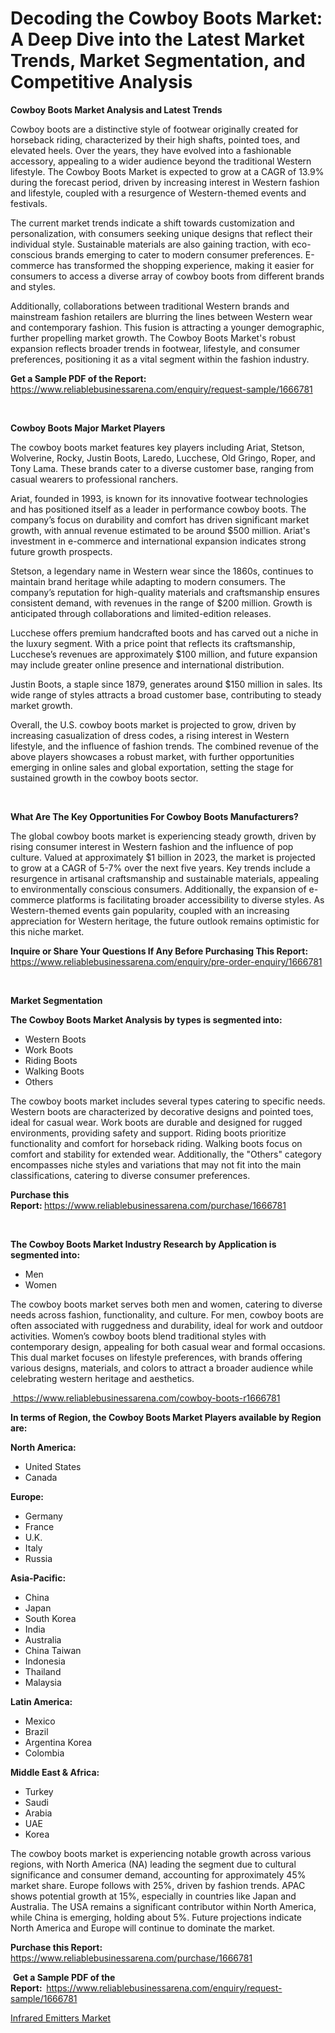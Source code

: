 <p><h1>Decoding the Cowboy Boots Market: A Deep Dive into the Latest Market Trends, Market Segmentation, and Competitive Analysis</h1></p><p><strong>Cowboy Boots Market Analysis and Latest Trends</strong></p>
<p><p>Cowboy boots are a distinctive style of footwear originally created for horseback riding, characterized by their high shafts, pointed toes, and elevated heels. Over the years, they have evolved into a fashionable accessory, appealing to a wider audience beyond the traditional Western lifestyle. The Cowboy Boots Market is expected to grow at a CAGR of 13.9% during the forecast period, driven by increasing interest in Western fashion and lifestyle, coupled with a resurgence of Western-themed events and festivals.</p><p>The current market trends indicate a shift towards customization and personalization, with consumers seeking unique designs that reflect their individual style. Sustainable materials are also gaining traction, with eco-conscious brands emerging to cater to modern consumer preferences. E-commerce has transformed the shopping experience, making it easier for consumers to access a diverse array of cowboy boots from different brands and styles.</p><p>Additionally, collaborations between traditional Western brands and mainstream fashion retailers are blurring the lines between Western wear and contemporary fashion. This fusion is attracting a younger demographic, further propelling market growth. The Cowboy Boots Market's robust expansion reflects broader trends in footwear, lifestyle, and consumer preferences, positioning it as a vital segment within the fashion industry.</p></p>
<p><strong>Get a Sample PDF of the Report:&nbsp;</strong> <a href="https://www.reliablebusinessarena.com/enquiry/request-sample/1666781?utm_campaign=2187&utm_medium=2&utm_source=Github&utm_content=ia&utm_term=06032025&utm_id=cowboy-boots">https://www.reliablebusinessarena.com/enquiry/request-sample/1666781</a></p>
<p>&nbsp;</p>
<p><strong>Cowboy Boots Major Market Players</strong></p>
<p><p>The cowboy boots market features key players including Ariat, Stetson, Wolverine, Rocky, Justin Boots, Laredo, Lucchese, Old Gringo, Roper, and Tony Lama. These brands cater to a diverse customer base, ranging from casual wearers to professional ranchers.</p><p>Ariat, founded in 1993, is known for its innovative footwear technologies and has positioned itself as a leader in performance cowboy boots. The company’s focus on durability and comfort has driven significant market growth, with annual revenue estimated to be around $500 million. Ariat's investment in e-commerce and international expansion indicates strong future growth prospects.</p><p>Stetson, a legendary name in Western wear since the 1860s, continues to maintain brand heritage while adapting to modern consumers. The company’s reputation for high-quality materials and craftsmanship ensures consistent demand, with revenues in the range of $200 million. Growth is anticipated through collaborations and limited-edition releases.</p><p>Lucchese offers premium handcrafted boots and has carved out a niche in the luxury segment. With a price point that reflects its craftsmanship, Lucchese’s revenues are approximately $100 million, and future expansion may include greater online presence and international distribution.</p><p>Justin Boots, a staple since 1879, generates around $150 million in sales. Its wide range of styles attracts a broad customer base, contributing to steady market growth.</p><p>Overall, the U.S. cowboy boots market is projected to grow, driven by increasing casualization of dress codes, a rising interest in Western lifestyle, and the influence of fashion trends. The combined revenue of the above players showcases a robust market, with further opportunities emerging in online sales and global exportation, setting the stage for sustained growth in the cowboy boots sector.</p></p>
<p>&nbsp;</p>
<p><strong>What Are The Key Opportunities For Cowboy Boots Manufacturers?</strong></p>
<p><p>The global cowboy boots market is experiencing steady growth, driven by rising consumer interest in Western fashion and the influence of pop culture. Valued at approximately $1 billion in 2023, the market is projected to grow at a CAGR of 5-7% over the next five years. Key trends include a resurgence in artisanal craftsmanship and sustainable materials, appealing to environmentally conscious consumers. Additionally, the expansion of e-commerce platforms is facilitating broader accessibility to diverse styles. As Western-themed events gain popularity, coupled with an increasing appreciation for Western heritage, the future outlook remains optimistic for this niche market.</p></p>
<p><strong>Inquire or Share Your Questions If Any Before Purchasing This Report:</strong> <a href="https://www.reliablebusinessarena.com/enquiry/pre-order-enquiry/1666781?utm_campaign=2187&utm_medium=2&utm_source=Github&utm_content=ia&utm_term=06032025&utm_id=cowboy-boots">https://www.reliablebusinessarena.com/enquiry/pre-order-enquiry/1666781</a></p>
<p>&nbsp;</p>
<p><strong>Market Segmentation</strong></p>
<p><strong>The Cowboy Boots Market Analysis by types is segmented into:</strong></p>
<p><ul><li>Western Boots</li><li>Work Boots</li><li>Riding Boots</li><li>Walking Boots</li><li>Others</li></ul></p>
<p><p>The cowboy boots market includes several types catering to specific needs. Western boots are characterized by decorative designs and pointed toes, ideal for casual wear. Work boots are durable and designed for rugged environments, providing safety and support. Riding boots prioritize functionality and comfort for horseback riding. Walking boots focus on comfort and stability for extended wear. Additionally, the "Others" category encompasses niche styles and variations that may not fit into the main classifications, catering to diverse consumer preferences.</p></p>
<p><strong>Purchase this Report:&nbsp;</strong><a href="https://www.reliablebusinessarena.com/purchase/1666781?utm_campaign=2187&utm_medium=2&utm_source=Github&utm_content=ia&utm_term=06032025&utm_id=cowboy-boots">https://www.reliablebusinessarena.com/purchase/1666781</a></p>
<p>&nbsp;</p>
<p><strong>The Cowboy Boots Market Industry Research by Application is segmented into:</strong></p>
<p><ul><li>Men</li><li>Women</li></ul></p>
<p><p>The cowboy boots market serves both men and women, catering to diverse needs across fashion, functionality, and culture. For men, cowboy boots are often associated with ruggedness and durability, ideal for work and outdoor activities. Women’s cowboy boots blend traditional styles with contemporary design, appealing for both casual wear and formal occasions. This dual market focuses on lifestyle preferences, with brands offering various designs, materials, and colors to attract a broader audience while celebrating western heritage and aesthetics.</p></p>
<p><a href="https://www.reliablebusinessarena.com/cowboy-boots-r1666781?utm_campaign=2187&utm_medium=2&utm_source=Github&utm_content=ia&utm_term=06032025&utm_id=cowboy-boots">&nbsp;https://www.reliablebusinessarena.com/cowboy-boots-r1666781</a></p>
<p><strong>In terms of Region, the Cowboy Boots Market Players available by Region are:</strong></p>
<p>
    <p> <strong> North America: </strong>
        <ul>
            <li>United States</li>
            <li>Canada</li>
        </ul>
        </p> 
    <p> <strong> Europe: </strong>
        <ul>
            <li>Germany</li>
            <li>France</li>
            <li>U.K.</li>
            <li>Italy</li>
            <li>Russia</li>
        </ul>
        </p> 
    <p> <strong> Asia-Pacific: </strong>
        <ul>
            <li>China</li>
            <li>Japan</li>
            <li>South Korea</li>
            <li>India</li>
            <li>Australia</li>
            <li>China Taiwan</li>
            <li>Indonesia</li>
            <li>Thailand</li>
            <li>Malaysia</li>
        </ul>
        </p> 
    <p> <strong> Latin America: </strong>
        <ul>
            <li>Mexico</li>
            <li>Brazil</li>
            <li>Argentina Korea</li>
            <li>Colombia</li>
        </ul>
        </p> 
    <p> <strong> Middle East & Africa: </strong>
        <ul>
            <li>Turkey</li>
            <li>Saudi</li>
            <li>Arabia</li>
            <li>UAE</li>
            <li>Korea</li>
        </ul>
    </p>
    </p>
<p><p>The cowboy boots market is experiencing notable growth across various regions, with North America (NA) leading the segment due to cultural significance and consumer demand, accounting for approximately 45% market share. Europe follows with 25%, driven by fashion trends. APAC shows potential growth at 15%, especially in countries like Japan and Australia. The USA remains a significant contributor within North America, while China is emerging, holding about 5%. Future projections indicate North America and Europe will continue to dominate the market.</p></p>
<p><strong>Purchase this Report: </strong><a href="https://www.reliablebusinessarena.com/purchase/1666781?utm_campaign=2187&utm_medium=2&utm_source=Github&utm_content=ia&utm_term=06032025&utm_id=cowboy-boots">https://www.reliablebusinessarena.com/purchase/1666781</a></p>
<p>&nbsp;<strong>Get a Sample PDF of the Report:&nbsp;&nbsp;</strong><a href="https://www.reliablebusinessarena.com/enquiry/request-sample/1666781?utm_campaign=2187&utm_medium=2&utm_source=Github&utm_content=ia&utm_term=06032025&utm_id=cowboy-boots">https://www.reliablebusinessarena.com/enquiry/request-sample/1666781</a></p>
<p><strong></strong></p>
<p><p><a href="https://github.com/gulaimolin/Market-Research-Report-List-7/blob/main/infrared-emitters-market.md?utm_campaign=2187&utm_medium=2&utm_source=Github&utm_content=ia&utm_term=06032025&utm_id=cowboy-boots">Infrared Emitters Market</a></p></p>